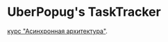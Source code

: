 # UberPopug's TaskTracker

[курс "Асинхронная архитектура"](https://education.borshev.com/architecture).

